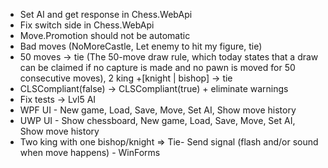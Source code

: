 - Set AI and get response in Chess.WebApi
- Fix switch side in Chess.WebApi
- Move.Promotion should not be automatic
- Bad moves (NoMoreCastle, Let enemy to hit my figure, tie)
- 50 moves -> tie (The 50-move draw rule, which today states that a draw can be claimed if no capture is made and no pawn is moved for 50 consecutive moves), 2 king +[knight | bishop] -> tie
- CLSCompliant(false) -> CLSCompliant(true) + eliminate warnings
- Fix tests -> Lvl5 AI
- WPF UI - New game, Load, Save, Move, Set AI, Show move history
- UWP UI - Show chessboard, New game, Load, Save, Move, Set AI, Show move history
- Two king with one bishop/knight => Tie- Send signal (flash and/or sound when move happens) - WinForms